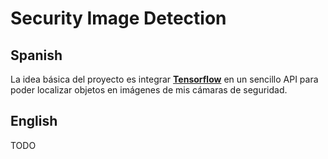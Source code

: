 # Security Image Detection

## Spanish

La idea básica del proyecto es integrar [**Tensorflow**](https://www.tensorflow.org/) en un sencillo API para poder localizar objetos en imágenes de mis cámaras de seguridad.

## English

TODO
